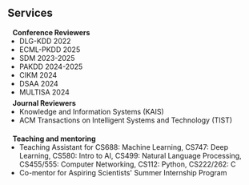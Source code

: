 ## Services

<h4 style="margin:0 10px 0;">Conference Reviewers</h4>

<ul style="margin:0 0 5px;">
  <li>DLG-KDD 2022</li>
  <li>ECML-PKDD 2025</li>
  <li>SDM 2023-2025</li>
  <li>PAKDD 2024-2025</li>
  <li>CIKM 2024</li>
  <li>DSAA 2024</li>
  <li>MULTISA 2024</li>
</ul>

<h4 style="margin:0 10px 0;">Journal Reviewers</h4>

<ul style="margin:0 0 20px;">
  <li>Knowledge and Information Systems (KAIS)</li>
  <li>ACM Transactions on Intelligent Systems and Technology (TIST)</li>
</ul>

<h4 style="margin:0 10px 0;">Teaching and mentoring</h4>
<ul style="margin:0 0 20px;">
  <li>Teaching Assistant for CS688: Machine Learning, CS747: Deep Learning, CS580: Intro to AI, CS499: Natural Language Processing, CS455/555: Computer Networking, CS112: Python, CS222/262: C</li>
  <li>Co-mentor for Aspiring Scientists' Summer Internship Program</li>
</ul>



